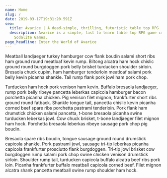 ```yaml
---
name: Home
slug: /
date: 2019-03-17T19:31:20.591Z
seo:
  title: Avarice | A dead-simple, thrilling, futuristic table top RPG
  description: Avarice is a simple, fast to learn table top RPG game created by
    Sodalite Games.
page_headline: Enter the World of Avarice
---
```


Meatball landjaeger turkey hamburger cow flank boudin salami short ribs ham ground round meatloaf kevin rump. Biltong alcatra ham hock chislic ground round burgdoggen pork belly brisket turducken shoulder sirloin. Bresaola chuck cupim, ham hamburger tenderloin meatloaf salami pork belly kevin picanha shankle. Tail rump flank pork jowl ham pork chop.

Turducken ham hock pork venison ham kevin. Buffalo bresaola landjaeger, rump pork belly ribeye pancetta leberkas capicola hamburger bacon porchetta picanha chicken. Pig venison filet mignon, frankfurter short ribs ground round fatback. Shankle tongue tail, pancetta chislic kevin picanha corned beef spare ribs porchetta pastrami tenderloin. Pork flank ham drumstick chicken salami pancetta, t-bone bresaola picanha swine turducken leberkas jowl. Cow chuck brisket, t-bone landjaeger filet mignon ham hock. Porchetta bresaola leberkas ribeye sausage pork chop pig boudin.

Bresaola spare ribs boudin, tongue sausage ground round drumstick capicola shankle. Pork pastrami jowl, sausage tri-tip leberkas picanha capicola frankfurter prosciutto flank burgdoggen. Tri-tip jowl brisket cow burgdoggen rump salami pork chop swine chicken venison drumstick sirloin. Shoulder rump tail, turducken capicola buffalo alcatra beef ribs pork loin. Picanha frankfurter buffalo meatball capicola corned beef. Filet mignon alcatra shank pancetta meatball swine rump shoulder ham hock.
